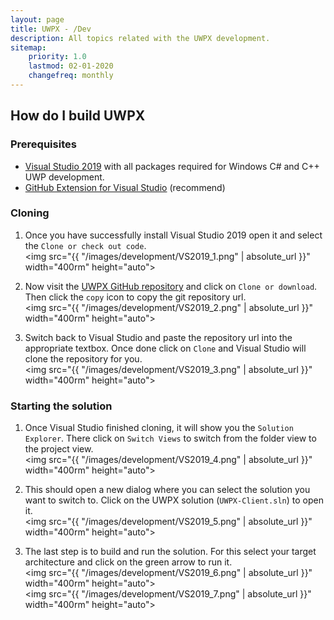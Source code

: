 ```yaml
---
layout: page
title: UWPX - /Dev
description: All topics related with the UWPX development.
sitemap:
    priority: 1.0
    lastmod: 02-01-2020
    changefreq: monthly
---
```

## How do I build UWPX

### Prerequisites
* [Visual Studio 2019](https://visualstudio.microsoft.com/downloads/) with all packages required for Windows C# and C++ UWP development.
* [GitHub Extension for Visual Studio](https://visualstudio.github.com/) (recommend)

### Cloning
1. Once you have successfully install Visual Studio 2019 open it and select the `Clone or check out code`.
    <br/>
    <img src="{{ "/images/development/VS2019_1.png" | absolute_url }}" width="400rm" height="auto">

2. Now visit the [UWPX GitHub repository](https://github.com/UWPX/UWPX-Client) and click on `Clone or download`. Then click the `copy` icon to copy the git repository url.
    <br/>
    <img src="{{ "/images/development/VS2019_2.png" | absolute_url }}" width="400rm" height="auto">

3. Switch back to Visual Studio and paste the repository url into the appropriate textbox. Once done click on `Clone` and Visual Studio will clone the repository for you.
    <br/>
    <img src="{{ "/images/development/VS2019_3.png" | absolute_url }}" width="400rm" height="auto">

### Starting the solution
1. Once Visual Studio finished cloning, it will show you the `Solution Explorer`. There click on `Switch Views` to switch from the folder view to the project view.
    <br/>
    <img src="{{ "/images/development/VS2019_4.png" | absolute_url }}" width="400rm" height="auto">

2. This should open a new dialog where you can select the solution you want to switch to. Click on the UWPX solution (`UWPX-Client.sln`) to open it.
    <br/>
    <img src="{{ "/images/development/VS2019_5.png" | absolute_url }}" width="400rm" height="auto">

3. The last step is to build and run the solution. For this select your target architecture and click on the green arrow to run it.
    <br/>
    <img src="{{ "/images/development/VS2019_6.png" | absolute_url }}" width="400rm" height="auto">
    <br/>
    <img src="{{ "/images/development/VS2019_7.png" | absolute_url }}" width="400rm" height="auto">
